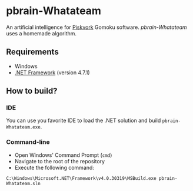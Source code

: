 # pbrain-Whatateam

An artificial intelligence for [Piskvork](http://gomocup.org/piskvork/) Gomoku software. *pbrain-Whatateam* uses a homemade algorithm.

## Requirements

 - Windows
 - [.NET Framework](https://www.microsoft.com/net/download/windows) (version 4.7.1)

## How to build?

### IDE

You can use you favorite IDE to load the .NET solution and build `pbrain-Whatateam.exe`.

### Command-line

 - Open Windows' Command Prompt (`cmd`)
 - Navigate to the root of the repository
 - Execute the following command:
```
C:\Windows\Microsoft.NET\Framework\v4.0.30319\MSBuild.exe pbrain-Whatateam.sln
```
